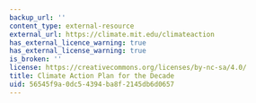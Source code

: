 ```yaml
---
backup_url: ''
content_type: external-resource
external_url: https://climate.mit.edu/climateaction
has_external_licence_warning: true
has_external_license_warning: true
is_broken: ''
license: https://creativecommons.org/licenses/by-nc-sa/4.0/
title: Climate Action Plan for the Decade
uid: 56545f9a-0dc5-4394-ba8f-2145db6d0657
---
```

